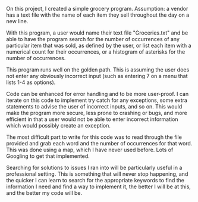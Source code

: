 On this project, I created a simple grocery program. 
Assumption: a vendor has a text file with the name of each item they sell throughout the day on a new line.

With this program, a user would name their text file "Groceries.txt" and be able to have the program search for the number of occurrences of any particular item that was sold, as defined by the user, or list each item
with a numerical count for their occurrences, or a histogram of asterisks for the number of occurrences.

This program runs well on the golden path. This is assuming the user does not enter any obviously incorrect input (such as entering 7 on a menu that lists 1-4 as options).

Code can be enhanced for error handling and to be more user-proof. I can iterate on this code to implement try catch for any exceptions, some extra statements to advise the user of incorrect inputs, and so on. This 
would make the program more secure, less prone to crashing or bugs, and more efficient in that a user would not be able to enter incorrect information which would possibly create an exception.

The most difficult part to write for this code was to read through the file provided and grab each word and the number of occurrences for that word. This was done using a map, which I have never used before. Lots of 
Googling to get that implemented.

Searching for solutions to issues I ran into will be particularly useful in a professional setting. This is something that will never stop happening, and the quicker I can learn to search for the appropriate
keywords to find the information I need and find a way to implement it, the better I will be at this, and the better my code will be.
